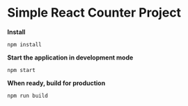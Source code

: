 Simple React Counter Project
=====================

**Install**
```
npm install
```

**Start the application in development mode**
```
npm start
```

**When ready, build for production**
```
npm run build
```

